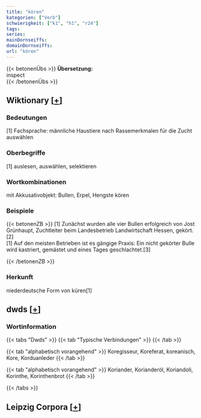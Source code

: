 ```yaml
---
title: "kören"
kategorien: ["Verb"]
schwierigkeit: ["k1", "h1", "r24"]
tags:
series:
mainDornseiffs:
domainDornseiffs:
url: "kören"
---
```


{{< betonenÜbs >}}
**Übersetzung:**  
inspect  
{{< /betonenÜbs >}}

## Wiktionary [[+](https://de.wiktionary.org/wiki/kören)]

### Bedeutungen
[1] Fachsprache: männliche Haustiere nach Rassemerkmalen für die Zucht auswählen  

### Oberbegriffe
[1] auslesen, auswählen, selektieren  

### Wortkombinationen
mit Akkusativobjekt: Bullen, Erpel, Hengste kören  

### Beispiele
{{< betonenZB >}}
[1] Zunächst wurden alle vier Bullen erfolgreich von Jost Grünhaupt, Zuchtleiter beim Landesbetrieb Landwirtschaft Hessen, gekört.[2]  
[1] Auf den meisten Betrieben ist es gängige Praxis: Ein nicht gekörter Bulle wird kastriert, gemästet und eines Tages geschlachtet.[3]  

{{< /betonenZB >}}
### Herkunft
niederdeutsche Form von küren[1]  



## dwds [[+](https://www.dwds.de/wb/kören)]

### Wortinformation
{{< tabs "Dwds" >}}
{{< tab "Typische Verbindungen" >}}
{{< /tab >}}

{{< tab "alphabetisch vorangehend" >}}
Koregisseur, Koreferat, koreanisch, Kore, Korduanleder
{{< /tab >}}

{{< tab "alphabetisch vorangehend" >}}
Koriander, Korianderöl, Koriandoli, Korinthe, Korinthenbrot
{{< /tab >}}

{{< /tabs >}}

## Leipzig Corpora [[+](https://corpora.uni-leipzig.de/en/res?word=kören&corpusId=deu_newscrawl-public_2018)]

